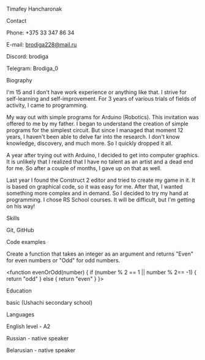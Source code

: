 Timafey Hancharonak

Contact 

Phone: +375 33 347 86 34

E-mail: brodiga228@mail.ru

Discord: brodiga

Telegram: Brodiga_0


Biography

I'm 15 and I don't have work experience or anything like that. I strive for self-learning and self-improvement. For 3 years of various trials of fields of activity, I came to programming.

My way out with simple programs for Arduino (Robotics). This invitation was offered to me by my father. I began to understand the creation of simple programs for the simplest circuit. But since I managed that moment 12 years, I haven't been able to delve far into the research. I don't know knowledge, discovery, and much more. So I quickly dropped it all.

A year after trying out with Arduino, I decided to get into computer graphics. It is unlikely that I realized that I have no talent as an artist and a dead end for me. So after a couple of months, I gave up on that as well.

Last year I found the Construct 2 editor and tried to create my game in it. It is based on graphical code, so it was easy for me. After that, I wanted something more complex and in demand. So I decided to try my hand at programming. I chose RS School courses. It will be difficult, but I'm getting on his way!


Skills

Git, GitHub

Code examples

Create a function that takes an integer as an argument and returns "Even" for even numbers or "Odd" for odd numbers.

<function evenOrOdd(number) {
   if (number % 2 == 1 || number % 2== -1) {
     return "odd"
   }
   else {
     return "even"
   }
}>

Education

basic (Ushachi secondary school)

Languages

English level - A2

Russian - native speaker

Belarusian - native speaker
